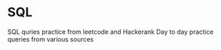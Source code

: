 # SQL
SQL quries practice from leetcode and Hackerank
Day to day practice queries from various sources
